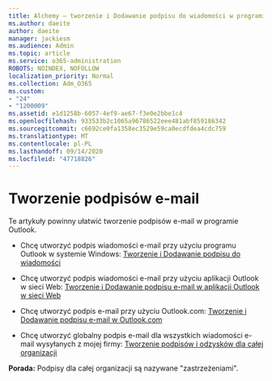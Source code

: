 ```yaml
---
title: Alchemy — tworzenie i Dodawanie podpisu do wiadomości w programie Outlook
ms.author: daeite
author: daeite
manager: jackiesm
ms.audience: Admin
ms.topic: article
ms.service: o365-administration
ROBOTS: NOINDEX, NOFOLLOW
localization_priority: Normal
ms.collection: Adm_O365
ms.custom:
- "24"
- "1200009"
ms.assetid: e1d1258b-6057-4ef9-ae67-f3e0e2bbe1c4
ms.openlocfilehash: 933533b2c1065a96786522eee481abf859186342
ms.sourcegitcommit: c6692ce0fa1358ec3529e59ca0ecdfdea4cdc759
ms.translationtype: MT
ms.contentlocale: pl-PL
ms.lasthandoff: 09/14/2020
ms.locfileid: "47718826"
---
```

# <a name="creating-email-signatures"></a>Tworzenie podpisów e-mail

Te artykuły powinny ułatwić tworzenie podpisów e-mail w programie Outlook.
  
- Chcę utworzyć podpis wiadomości e-mail przy użyciu programu Outlook w systemie Windows: [Tworzenie i Dodawanie podpisu do wiadomości](https://support.office.com/article/8ee5d4f4-68fd-464a-a1c1-0e1c80bb27f2.aspx)
  
- Chcę utworzyć podpis wiadomości e-mail przy użyciu aplikacji Outlook w sieci Web: [Tworzenie i Dodawanie podpisu e-mail w aplikacji Outlook w sieci Web](https://support.office.com/article/5ff9dcfd-d3f1-447b-b2e9-39f91b074ea3.aspx)

- Chcę utworzyć podpis e-mail przy użyciu Outlook.com: [Tworzenie i Dodawanie podpisu e-mail w Outlook.com](https://support.office.com/article/776d9006-abdf-444e-b5b7-a61821dff034.aspx)

- Chcę utworzyć globalny podpis e-mail dla wszystkich wiadomości e-mail wysyłanych z mojej firmy: [Tworzenie podpisów i odzysków dla całej organizacji](https://docs.microsoft.com/microsoft-365/admin/setup/create-signatures-and-disclaimers)

 **Porada:** Podpisy dla całej organizacji są nazywane "zastrzeżeniami".
  